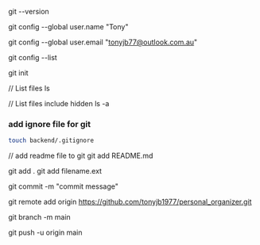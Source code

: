 git --version

git config --global user.name "Tony"

git config --global user.email "tonyjb77@outlook.com.au"

git config --list

git init

// List files
ls

// List files include hidden
ls -a

### add ignore file for git
```bash
touch backend/.gitignore
```
// add readme file to git
git add README.md

git add .
git add filename.ext

git commit -m "commit message"

git remote add origin https://github.com/tonyjb1977/personal_organizer.git

git branch -m main

git push -u origin main